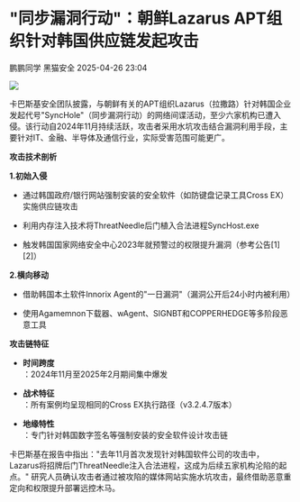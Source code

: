 #  "同步漏洞行动"：朝鲜Lazarus APT组织针对韩国供应链发起攻击   
鹏鹏同学  黑猫安全   2025-04-26 23:04  
  
![](https://mmbiz.qpic.cn/sz_mmbiz_png/8dBEfDPEceib7EYdPwBrQzO5Nz4gBUoY0dibzP43Hrs6z7cMs89KkXmGZROshIL7AaMN76wZXpXpxAkv5ibEbjD0A/640?wx_fmt=png&from=appmsg "")  
  
卡巴斯基安全团队披露，与朝鲜有关的APT组织Lazarus（拉撒路）针对韩国企业发起代号"SyncHole"（同步漏洞行动）的网络间谍活动，至少六家机构已遭入侵。该行动自2024年11月持续活跃，攻击者采用水坑攻击结合漏洞利用手段，主要针对IT、金融、半导体及通信行业，实际受害范围可能更广。  
  
**攻击技术剖析**  
  
**1.初始入侵**  
- 通过韩国政府/银行网站强制安装的安全软件（如防键盘记录工具Cross EX）实施供应链攻击  
  
- 利用内存注入技术将ThreatNeedle后门植入合法进程SyncHost.exe  
  
- 触发韩国国家网络安全中心2023年就预警过的权限提升漏洞（参考公告[1][2]）  
  
**2.横向移动**  
- 借助韩国本土软件Innorix Agent的"一日漏洞"（漏洞公开后24小时内被利用）  
  
- 使用Agamemnon下载器、wAgent、SIGNBT和COPPERHEDGE等多阶段恶意工具  
  
**攻击链特征**  
- **时间跨度**  
：2024年11月至2025年2月期间集中爆发  
  
- **战术特征**  
：所有案例均呈现相同的Cross EX执行路径（v3.2.4.7版本）  
  
- **地缘特性**  
：专门针对韩国数字签名等强制安装的安全软件设计攻击链  
  
卡巴斯基在报告中指出："去年11月首次发现针对韩国软件公司的攻击中，Lazarus将招牌后门ThreatNeedle注入合法进程，这成为后续五家机构沦陷的起点。" 研究人员确认攻击者通过被攻陷的媒体网站实施水坑攻击，最终借助恶意重定向和权限提升部署远控木马。  
  
  

